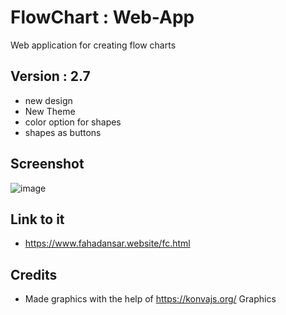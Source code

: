 # FlowChart : Web-App
Web application for creating flow charts


## Version : 2.7
* new design
* New Theme
* color option for shapes
* shapes as buttons

## Screenshot
![image](https://user-images.githubusercontent.com/44476743/84562550-330a6000-ad23-11ea-84cc-dd8bc8e55ba9.png)


## Link to it
* https://www.fahadansar.website/fc.html


## Credits

* Made graphics with the help of https://konvajs.org/ Graphics
